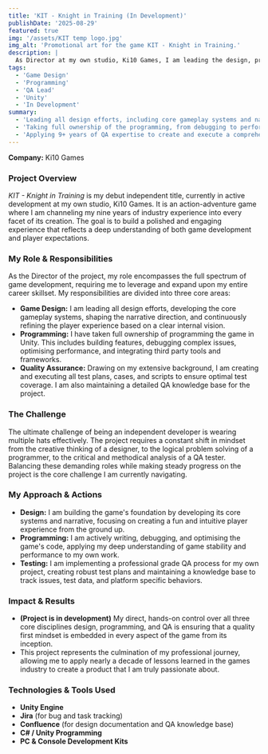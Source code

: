 ```yaml
---
title: 'KIT - Knight in Training (In Development)'
publishDate: '2025-08-29'
featured: true
img: '/assets/KIT temp logo.jpg'
img_alt: 'Promotional art for the game KIT - Knight in Training.'
description: |
  As Director at my own studio, Ki10 Games, I am leading the design, programming, and quality assurance for my debut independent title, an action-adventure game currently in development.
tags:
  - 'Game Design'
  - 'Programming'
  - 'QA Lead'
  - 'Unity'
  - 'In Development'
summary:
  - 'Leading all design efforts, including core gameplay systems and narrative direction.'
  - 'Taking full ownership of the programming, from debugging to performance optimisation.'
  - 'Applying 9+ years of QA expertise to create and execute a comprehensive test strategy.'
---
```


**Company:** Ki10 Games

### Project Overview
*KIT - Knight in Training* is my debut independent title, currently in active development at my own studio, Ki10 Games. It is an action-adventure game where I am channeling my nine years of industry experience into every facet of its creation. The goal is to build a polished and engaging experience that reflects a deep understanding of both game development and player expectations.

### My Role & Responsibilities
As the Director of the project, my role encompasses the full spectrum of game development, requiring me to leverage and expand upon my entire career skillset. My responsibilities are divided into three core areas:
* **Game Design:** I am leading all design efforts, developing the core gameplay systems, shaping the narrative direction, and continuously refining the player experience based on a clear internal vision.
* **Programming:** I have taken full ownership of programming the game in Unity. This includes building features, debugging complex issues, optimising performance, and integrating third party tools and frameworks.
* **Quality Assurance:** Drawing on my extensive background, I am creating and executing all test plans, cases, and scripts to ensure optimal test coverage. I am also maintaining a detailed QA knowledge base for the project.

### The Challenge
The ultimate challenge of being an independent developer is wearing multiple hats effectively. The project requires a constant shift in mindset from the creative thinking of a designer, to the logical problem solving of a programmer, to the critical and methodical analysis of a QA tester. Balancing these demanding roles while making steady progress on the project is the core challenge I am currently navigating.

### My Approach & Actions
* **Design:** I am building the game's foundation by developing its core systems and narrative, focusing on creating a fun and intuitive player experience from the ground up.
* **Programming:** I am actively writing, debugging, and optimising the game's code, applying my deep understanding of game stability and performance to my own work.
* **Testing:** I am implementing a professional grade QA process for my own project, creating robust test plans and maintaining a knowledge base to track issues, test data, and platform specific behaviors.

### Impact & Results
* **(Project is in development)** My direct, hands-on control over all three core disciplines design, programming, and QA is ensuring that a quality first mindset is embedded in every aspect of the game from its inception.
* This project represents the culmination of my professional journey, allowing me to apply nearly a decade of lessons learned in the games industry to create a product that I am truly passionate about.

### Technologies & Tools Used
* **Unity Engine**
* **Jira** (for bug and task tracking)
* **Confluence** (for design documentation and QA knowledge base)
* **C# / Unity Programming**
* **PC & Console Development Kits**